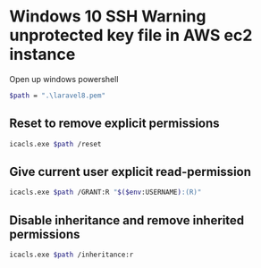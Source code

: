 # Windows 10 SSH Warning unprotected key file in AWS ec2 instance

Open up windows powershell

```sh
$path = ".\laravel8.pem"
```

## Reset to remove explicit permissions


```sh
icacls.exe $path /reset
```

## Give current user explicit read-permission


```sh
icacls.exe $path /GRANT:R "$($env:USERNAME):(R)"
```

## Disable inheritance and remove inherited permissions


```sh
icacls.exe $path /inheritance:r
```
